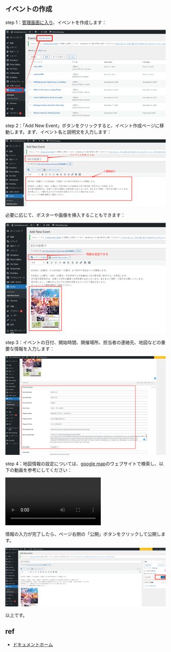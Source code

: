 ## イベントの作成

step 1：[管理画面に入り](https://fuchukokusai.com/wp-admin)、イベントを作成します：

![createEvent1](../../images/image-16.png)

step 2：「Add New Event」ボタンをクリックすると、イベント作成ページに移動します。まず、イベント名と説明文を入力します：

![addTitleAndIntro](../../images/image-17.png)

必要に応じて、ポスターや画像を挿入することもできます：

![addImage1](../../images/image-18.png)

step 3：イベントの日付、開始時間、開催場所、担当者の連絡先、地図などの重要な情報を入力します：

![dateTimeInfo](../../images/image-19.png)

step 4：地図情報の設定については、[google map](https://map.google.com/)のウェブサイトで検索し、以下の動画を参考にしてください：

<video src="../../images/20250327-1306-21-8589457.mp4"></video>

情報の入力が完了したら、ページ右側の「公開」ボタンをクリックして公開します。

![eventPublish1](../../images/image-20.png)

以上です。

## ref

- [ドキュメントホーム](../../../README.md)
